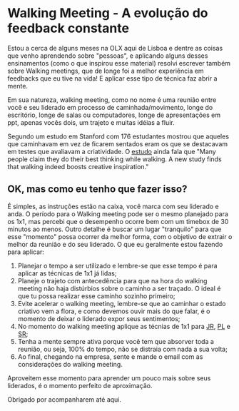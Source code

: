 # Walking Meeting - A evolução do feedback constante

Estou a cerca de alguns meses na OLX aqui de Lisboa e dentre as coisas que venho aprendendo sobre "pessoas", e aplicando alguns desses ensinamentos (como o que inspirou esse material) resolvi escrever também sobre Walking meetings, que de longe foi a melhor experiência em feedbacks que eu tive na vida! E aplicar esse tipo de técnica faz abrir a mente.

Em sua natureza, walking meeting, como no nome é uma reunião entre você e seu liderado em processo de caminhada/movimento, longe do escritório, longe de salas ou computadores, longe de apresentações em ppt, apenas vocês dois, um trajeto e muitas idéias a fluir.

Segundo um estudo em Stanford com 176 estudantes mostrou que aqueles que caminhavam em vez de ficarem sentados eram os que se destacavam em testes que avaliavam a criatividade. O [estudo](https://news.stanford.edu/2014/04/24/walking-vs-sitting-042414/) ainda fala que "Many people claim they do their best thinking while walking. A new study finds that walking indeed boosts creative inspiration."

## OK, mas como eu tenho que fazer isso?

É simples, as instruções estão na caixa, você marca com seu liderado e anda. O período para o Walking meeting pode ser o mesmo planejado para os 1x1, mas percebi que o desempenho ocorre bem com um timebox de 30 minutos ao menos. Outro detalhe é buscar um lugar "tranquilo" para que esse "momento" possa ocorrer da melhor forma, com o objetivo de extrair o melhor da reunião e do seu liderado. O que eu geralmente estou fazendo para aplicar:

1. Planejar o tempo a ser utilizado e lembre-se que esse tempo é para aplicar as técnicas de 1x1 já lidas;
2. Planeje o trajeto com antecedência para que na hora do walking meeting não haja distúrbios sobre o caminho a ser traçado. O ideal é que tu possa realizar esse caminho sozinho primeiro;
3. Evite acelerar o walking meeting, lembre-se que ao caminhar o estado criativo vem a flora, e como devemos ouvir mais do que falar, é o momento de deixar o liderado expor seus sentimentos;
4. No momento do walking meeting aplique as técnias de 1x1 para  [JR](https://github.com/thiagomarquessp/1-on-1-melhorando-qas/blob/master/1-1-analistas-jr.md), [PL](https://github.com/thiagomarquessp/1-on-1-melhorando-qas/blob/master/1-1-analista-pleno.md) e [SR](https://github.com/thiagomarquessp/1-on-1-melhorando-qas/blob/master/1-1-analistas-sr.md);
5. Tenha a mente sempre ativa porque você tem que absorver toda a reunião, ou seja, 100% do tempo, não se distraia com nada a sua volta;
6. Ao final, chegando na empresa, sente e mande o email com as considerações do walking meeting.

Aproveitem esse momento para aprender um pouco mais sobre seus liderados, é o momento perfeito de aproximação.

Obrigado por acompanharem até aqui.
